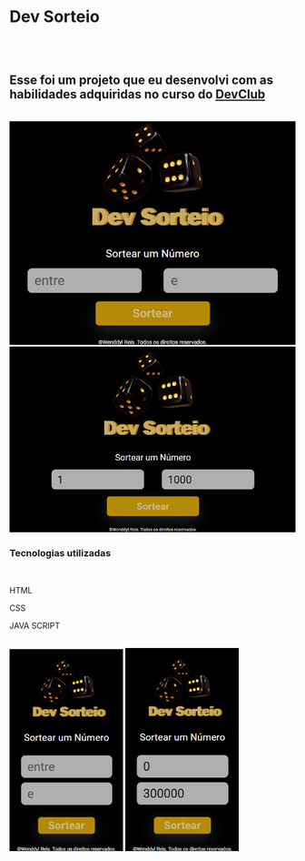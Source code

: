 <h1>Dev Sorteio</h1>
<br>
<br>
<h2>Esse foi um projeto que eu desenvolvi com as habilidades adquiridas no curso do <a href="https://rodolfomori.com.br/devclub/">DevClub</a></h2>
<br>
<img src="https://github.com/WenddylReis/DevSorteio/blob/main/img/Foto%2001%20-%20Dev%20Sorteio.png" width=700px/>
<img src="https://github.com/WenddylReis/DevSorteio/blob/main/img/Foto%2002%20-%20Dev%20Sorteio.png" width=700px/>
   
<h3>Tecnologias utilizadas</h3>
  <br>
    <p>HTML</p>
    <p>CSS</p>
    <p>JAVA SCRIPT</p>
  <br>
<img src="https://github.com/WenddylReis/DevSorteio/blob/main/img/Foto%2003%20-%20Dev%20Sorteio.png" width=200px/>
<img src="https://github.com/WenddylReis/DevSorteio/blob/main/img/Foto%2004%20-%20Dev%20Sorteio.png" width=200px/>


